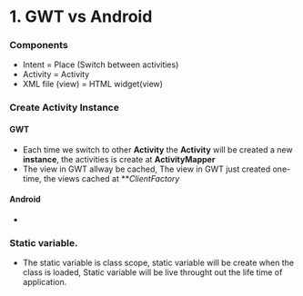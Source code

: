 # 1. GWT vs Android

### Components
  - Intent   = Place (Switch between activities)
  - Activity = Activity
  - XML file (view) = HTML widget(view)

### Create Activity Instance
#### GWT
  - Each time we switch to other **Activity** the **Activity** will be created a new **instance**, the activities is create at **ActivityMapper**
  - The view in GWT allway be cached, The view in GWT just created one-time, the views cached at ***ClientFactory*

#### Android
  - 
    
### Static variable.
  - The static variable is class scope, static variable will be create when the class is loaded, Static variable will be live throught out the life time of application.
